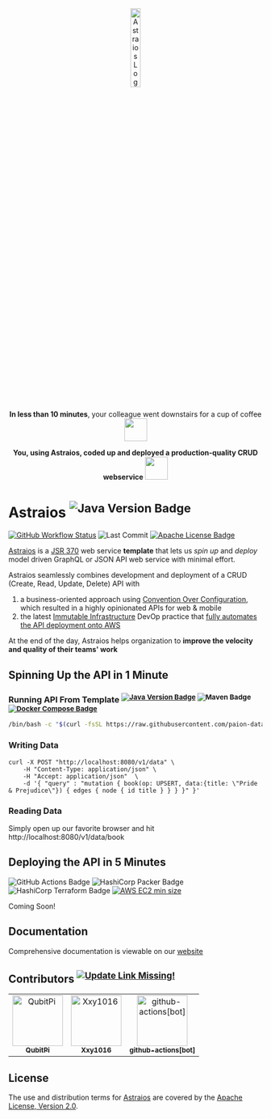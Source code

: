 <div align="center">
<img width="20%" alt="Astraios Logo" src="./docs/static/img/logo.png">
</div>

<div align="center">

<b>In less than 10 minutes</b>, your colleague went downstairs for a cup of coffee <img src="https://github.com/paion-data/astraios/assets/16126939/414e01bc-082d-4cc1-8478-b53c8c817943" width="45px" />

<b>You, using Astraios, coded up and deployed a production-quality CRUD webservice</b> <img src="https://github.com/paion-data/astraios/assets/16126939/283b3171-d960-4d53-8524-5eb6d97f4185" width="45px" />

</div>

Astraios <sup>![Java Version Badge][Java Version Badge]</sup>
========

[![GitHub Workflow Status][GitHub Workflow Status]](https://github.com/paion-data/astraios/actions/workflows/ci-cd.yml)
![Last Commit](https://img.shields.io/github/last-commit/paion-data/astraios/master?logo=github&style=for-the-badge)
[![Apache License Badge]](https://www.apache.org/licenses/LICENSE-2.0)

[Astraios] is a [JSR 370] web service **template** that lets us _spin up_ and _deploy_ model driven GraphQL or JSON API
web service with minimal effort.

Astraios seamlessly combines development and deployment of a CRUD (Create, Read, Update, Delete) API with

1. a business-oriented approach using [Convention Over Configuration](https://en.wikipedia.org/wiki/Convention_over_configuration), which resulted in a highly opinionated APIs for web & mobile
2. the latest
   [Immutable Infrastructure](https://www.hashicorp.com/resources/what-is-mutable-vs-immutable-infrastructure)
   DevOp practice that
   [fully automates the API deployment onto
  AWS](https://qubitpi.github.io/hashicorp-aws/)

At the end of the day, Astraios helps organization to **improve the velocity and quality of their teams' work**

Spinning Up the API in 1 Minute
-------------------------------

### Running API From Template <sup>[![Java Version Badge][Java Version Badge]](https://paion-data.github.io/astraios/docs/setup#installing-java--maven-on-mac) ![Maven Badge][Maven Badge] [![Docker Compose Badge][Docker Compose Badge]](https://docs.docker.com/engine/install/)</sup>

```bash
/bin/bash -c "$(curl -fsSL https://raw.githubusercontent.com/paion-data/astraios/master/quickstart.sh)"
```

### Writing Data

```curl
curl -X POST "http://localhost:8080/v1/data" \
    -H "Content-Type: application/json" \
    -H "Accept: application/json"  \
    -d '{ "query" : "mutation { book(op: UPSERT, data:{title: \"Pride & Prejudice\"}) { edges { node { id title } } } }" }'
```

### Reading Data

<!-- markdown-link-check-disable -->
Simply open up our favorite browser and hit http://localhost:8080/v1/data/book
<!-- markdown-link-check-enable -->

Deploying the API in 5 Minutes
------------------------------

![GitHub Actions Badge][GitHub Actions Badge]
![HashiCorp Packer Badge][HashiCorp Packer Badge]
![HashiCorp Terraform Badge][HashiCorp Terraform Badge]
[![AWS EC2 min size][AWS EC2 min size]](https://aws.amazon.com/ec2/instance-types/)

Coming Soon!

Documentation
-------------

Comprehensive documentation is viewable on our [website][Documentation]

Contributors <sup>[![Update Link Missing!](https://img.shields.io/badge/Click%20To%20Update-00AA00.svg?style=for-the-badge&logo=githubactions&logoColor=white)](https://github.com/paion-data/astraios/actions/workflows/contributors.yml)</sup>
------------

<!-- readme: collaborators,contributors,bots -start -->
<table>
<tr>
    <td align="center">
        <a href="https://github.com/QubitPi">
            <img src="https://avatars.githubusercontent.com/u/16126939?v=4" width="100;" alt="QubitPi"/>
            <br />
            <sub><b>QubitPi</b></sub>
        </a>
    </td>
    <td align="center">
        <a href="https://github.com/Xxy1016">
            <img src="https://avatars.githubusercontent.com/u/125425805?v=4" width="100;" alt="Xxy1016"/>
            <br />
            <sub><b>Xxy1016</b></sub>
        </a>
    </td>
    <td align="center">
        <a href="https://github.com/github-actions[bot]">
            <img src="https://avatars.githubusercontent.com/in/15368?v=4" width="100;" alt="github-actions[bot]"/>
            <br />
            <sub><b>github-actions[bot]</b></sub>
        </a>
    </td></tr>
</table>
<!-- readme: collaborators,contributors,bots -end -->

License
-------

The use and distribution terms for [Astraios] are covered by the
[Apache License, Version 2.0][Apache License, Version 2.0].

[Apache License Badge]: https://img.shields.io/badge/Apache%202.0-F25910.svg?style=for-the-badge&logo=Apache&logoColor=white
[Apache License, Version 2.0]: http://www.apache.org/licenses/LICENSE-2.0.html
[Astraios]: https://paion-data.github.io/astraios/
[AWS EC2 min size]: https://img.shields.io/badge/EC2-%E2%89%A5t2.small-FF9902?style=for-the-badge&logo=amazonec2&logoColor=white

[Documentation]: https://paion-data.github.io/astraios/
[Docker Compose Badge]: https://img.shields.io/badge/Docker%20Compose-2596EC?style=for-the-badge&logo=docker&logoColor=white

[GitHub Actions Badge]: https://img.shields.io/badge/GitHub%20Actions-2088FF?style=for-the-badge&logo=githubactions&logoColor=white
[GitHub Workflow Status]: https://img.shields.io/github/actions/workflow/status/paion-data/astraios/ci-cd.yml?branch=master&logo=github&style=for-the-badge
[Golden paths]: https://engineering.atspotify.com/2020/08/how-we-use-golden-paths-to-solve-fragmentation-in-our-software-ecosystem/

[HashiCorp Packer Badge]: https://img.shields.io/badge/Packer-02A8EF?style=for-the-badge&logo=Packer&logoColor=white
[HashiCorp Terraform Badge]: https://img.shields.io/badge/Terraform-7B42BC?style=for-the-badge&logo=terraform&logoColor=white

[Maven Badge]: https://img.shields.io/badge/Maven-DF5931?style=for-the-badge&logo=apachemaven&logoColor=white

[Java Version Badge]: https://img.shields.io/badge/Java-17-brightgreen?style=for-the-badge&logo=OpenJDK&logoColor=white

[JSR 370]: https://jcp.org/en/jsr/detail?id=370

[Pareto Principle]: https://en.wikipedia.org/wiki/Pareto_principle

[The Technology Acceptance Model (TAM)]: https://open.ncl.ac.uk/theories/1/technology-acceptance-model/

[Yahoo Elide]: https://elide.io/
